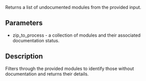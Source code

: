 Returns a list of undocumented modules from the provided input.

## Parameters

- zip_to_process - a collection of modules and their associated documentation status.
## Description
Filters through the provided modules to identify those without documentation and returns their details.